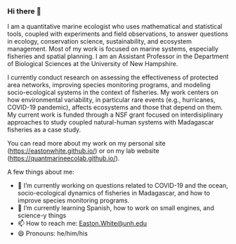### Hi there 👋

I am a quantitative marine ecologist who uses mathematical and statistical tools, coupled with experiments and field observations, to answer questions in ecology, conservation science, sustainability, and ecosystem management. Most of my work is focused on marine systems, especially fisheries and spatial planning. I am an Assistant Professor in the Department of Biological Sciences at the University of New Hampshire. 

I currently conduct research on assessing the effectiveness of protected area networks, improving species monitoring programs, and modeling socio-ecological systems in the context of fisheries. My work centers on how environmental variability, in particular rare events (e.g., hurricanes, COVID-19 pandemic), affects ecosystems and those that depend on them. My current work is funded through a NSF grant focused on interdisiplinary approaches to study coupled natural-human systems with Madagascar fisheries as a case study. 

You can read more about my work on my personal site (https://eastonwhite.github.io/) or on my lab website (https://quantmarineecolab.github.io/).

A few things about me:

- 🔭 I’m currently working on questions related to COVID-19 and the ocean, socio-ecological dynamics of fisheries in Madagascar, and how to improve species monitoring programs. 
- 🌱 I’m currently learning Spanish, how to work on small engines, and science-y things
- 📫 How to reach me: Easton.White@unh.edu
- 😄 Pronouns: he/him/his


